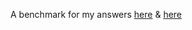 A benchmark for my answers [here](https://stackoverflow.com/a/75668537/11184186) & [here](https://stackoverflow.com/a/75668709/11184186)
